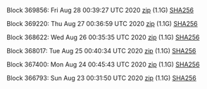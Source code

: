 Block 369856: Fri Aug 28 00:39:27 UTC 2020 [zip](https://dash-bootstrap.ams3.digitaloceanspaces.com/testnet/2020-08-28/bootstrap.dat.zip) (1.1G) [SHA256](https://dash-bootstrap.ams3.digitaloceanspaces.com/testnet/2020-08-28/sha256.txt)

Block 369220: Thu Aug 27 00:36:59 UTC 2020 [zip](https://dash-bootstrap.ams3.digitaloceanspaces.com/testnet/2020-08-27/bootstrap.dat.zip) (1.1G) [SHA256](https://dash-bootstrap.ams3.digitaloceanspaces.com/testnet/2020-08-27/sha256.txt)

Block 368622: Wed Aug 26 00:35:35 UTC 2020 [zip](https://dash-bootstrap.ams3.digitaloceanspaces.com/testnet/2020-08-26/bootstrap.dat.zip) (1.1G) [SHA256](https://dash-bootstrap.ams3.digitaloceanspaces.com/testnet/2020-08-26/sha256.txt)

Block 368017: Tue Aug 25 00:40:34 UTC 2020 [zip](https://dash-bootstrap.ams3.digitaloceanspaces.com/testnet/2020-08-25/bootstrap.dat.zip) (1.1G) [SHA256](https://dash-bootstrap.ams3.digitaloceanspaces.com/testnet/2020-08-25/sha256.txt)

Block 367400: Mon Aug 24 00:45:43 UTC 2020 [zip](https://dash-bootstrap.ams3.digitaloceanspaces.com/testnet/2020-08-24/bootstrap.dat.zip) (1.1G) [SHA256](https://dash-bootstrap.ams3.digitaloceanspaces.com/testnet/2020-08-24/sha256.txt)

Block 366793: Sun Aug 23 00:31:50 UTC 2020 [zip](https://dash-bootstrap.ams3.digitaloceanspaces.com/testnet/2020-08-23/bootstrap.dat.zip) (1.1G) [SHA256](https://dash-bootstrap.ams3.digitaloceanspaces.com/testnet/2020-08-23/sha256.txt)
